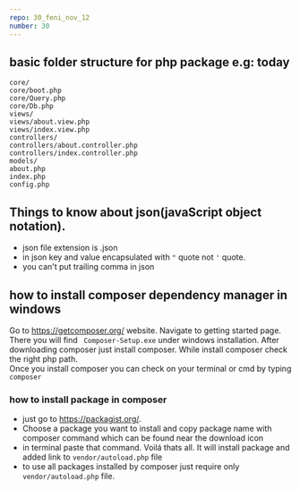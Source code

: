 ```yaml
---
repo: 30_feni_nov_12
number: 30 
---
```


## basic folder structure for php package e.g: today

~~~
core/
core/boot.php
core/Query.php
core/Db.php
views/
views/about.view.php
views/index.view.php
controllers/
controllers/about.controller.php
controllers/index.controller.php 
models/
about.php
index.php
config.php
~~~

## Things to know about json(javaScript object notation).
* json file extension is .json
* in json key and value encapsulated with `"` quote not `'` quote.
* you can't put trailing comma in json

## how to install composer dependency manager in windows
Go to https://getcomposer.org/ website. Navigate to getting started page. There you will find ` Composer-Setup.exe` under windows installation. After downloading composer just install composer. While install composer check the right php path.     
Once you install composer you can check on your terminal or cmd by typing `composer`

### how to install package in composer
* just go to https://packagist.org/. 
* Choose a package you want to install and copy package name with composer command which can be found near the download icon
* in terminal paste that command. Voilá thats all. It will install package and added link to `vendor/autoload.php` file
* to use all packages installed by composer just require only `vendor/autoload.php` file. 
